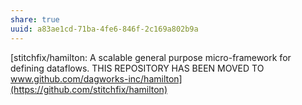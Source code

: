 ```yaml
---
share: true
uuid: a83ae1cd-71ba-4fe6-846f-2c169a802b9a
---
```

[stitchfix/hamilton: A scalable general purpose micro-framework for defining dataflows. THIS REPOSITORY HAS BEEN MOVED TO www.github.com/dagworks-inc/hamilton](https://github.com/stitchfix/hamilton)